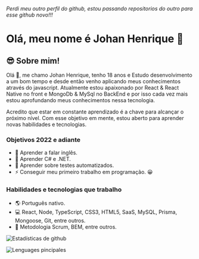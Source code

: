 *Perdi meu outro perfil do github, estou passando repositorios do outro para esse github novo!!!*

# Olá, meu nome é Johan Henrique 👋

## 😎 Sobre mim!

Olá 👋, me chamo Johan Henrique, tenho 18 anos e Estudo desenvolvimento a um bom tempo e desde então venho aplicando meus conhecimentos através do javascript.
Atualmente estou apaixonado por React & React Native no front e MongoDb & MySql no BackEnd e por isso cada vez mais estou aprofundando meus conhecimentos nessa tecnologia.

Acredito que estar em constante aprendizado é a chave para alcançar o próximo nível. Com esse objetivo em mente, estou aberto para aprender novas habilidades e tecnologias.

### Objetivos 2022 e adiante

+ 🥅 Aprender a falar inglês.
+ 🥅 Aprender C# e .NET.
+ 🥅 Aprender sobre testes automatizados.
+ ⚡ Conseguir meu primeiro trabalho em programação. 😀

### Habilidades e tecnologias que trabalho

+ 🌎 Português nativo.
+ 💻 React, Node, TypeScript, CSS3, HTML5, SaaS, MySQL, Prisma, Mongoose, Git, entre outros.
+ 📰 Metodologia Scrum, BEM, entre outros.

![Estadísticas de github](https://github-readme-stats.vercel.app/api?username=HenriqueDev06&show_icons=true&theme=dark)

![Lenguages pincipales](https://github-readme-stats.vercel.app/api/top-langs/?username=HenriqueDev06&theme=dark&layout=compact&card_width=445)
